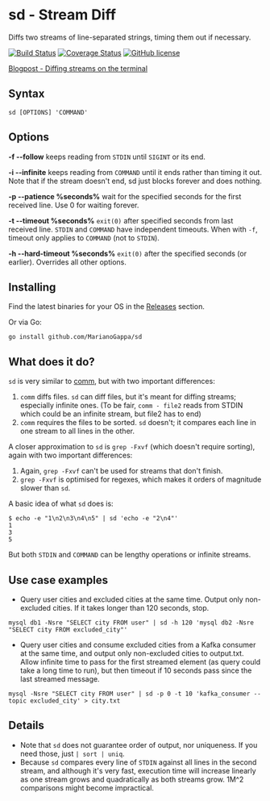 # sd - Stream Diff
Diffs two streams of line-separated strings, timing them out if necessary.

[![Build Status](https://img.shields.io/travis/MarianoGappa/sd.svg)](https://travis-ci.org/MarianoGappa/sd)
[![Coverage Status](https://coveralls.io/repos/github/MarianoGappa/sd/badge.svg?branch=master&nocache=1)](https://coveralls.io/github/MarianoGappa/sd?branch=master)
[![GitHub license](https://img.shields.io/badge/license-MIT-blue.svg)](https://raw.githubusercontent.com/MarianoGappa/sd/master/LICENSE)

[Blogpost - Diffing streams on the terminal](http://marianogappa.github.io/software/2016/07/30/diffing-streams-on-the-terminal/)

## Syntax

```
sd [OPTIONS] 'COMMAND'
```

## Options

**-f --follow** keeps reading from `STDIN` until `SIGINT` or its end.

**-i --infinite** keeps reading from `COMMAND` until it ends rather than timing it out. Note that if the stream doesn't end, sd just blocks forever and does nothing.

**-p --patience %seconds%** wait for the specified seconds for the first received line. Use 0 for waiting forever.

**-t --timeout %seconds%** `exit(0)` after specified seconds from last received line. `STDIN` and `COMMAND` have independent timeouts. When with `-f`, timeout only applies to `COMMAND` (not to `STDIN`).

**-h --hard-timeout %seconds%** `exit(0)` after the specified seconds (or earlier). Overrides all other options.

## Installing

Find the latest binaries for your OS in the [Releases](https://github.com/MarianoGappa/sd/releases/) section.

Or via Go:
```
go install github.com/MarianoGappa/sd
```

## What does it do?

`sd` is very similar to [comm](https://en.wikipedia.org/wiki/Comm), but with two important differences:

1. `comm` diffs files. `sd` can diff files, but it's meant for diffing streams; especially infinite ones. (To be fair, `comm - file2` reads from STDIN which could be an infinite stream, but file2 has to end)
2. `comm` requires the files to be sorted. `sd` doesn't; it compares each line in one stream to all lines in the other.

A closer approximation to `sd` is `grep -Fxvf` (which doesn't require sorting), again with two important differences:

1. Again, `grep -Fxvf` can't be used for streams that don't finish.
2. `grep -Fxvf` is optimised for regexes, which makes it orders of magnitude slower than `sd`.

A basic idea of what `sd` does is:
```
$ echo -e "1\n2\n3\n4\n5" | sd 'echo -e "2\n4"'
1
3
5
```

But both `STDIN` and `COMMAND` can be lengthy operations or infinite streams.

## Use case examples

- Query user cities and excluded cities at the same time. Output only non-excluded cities. If it takes longer than 120 seconds, stop.
```
mysql db1 -Nsre "SELECT city FROM user" | sd -h 120 'mysql db2 -Nsre "SELECT city FROM excluded_city"'
```
- Query user cities and consume excluded cities from a Kafka consumer at the same time, and output only non-excluded cities to output.txt. Allow infinite time to pass for the first streamed element (as query could take a long time to run), but then timeout if 10 seconds pass since the last streamed message.
```
mysql -Nsre "SELECT city FROM user" | sd -p 0 -t 10 'kafka_consumer --topic excluded_city' > city.txt
```

## Details

- Note that `sd` does not guarantee order of output, nor uniqueness. If you need those, just `| sort | uniq`.
- Because `sd` compares every line of `STDIN` against all lines in the second stream, and although it's very fast, execution time will increase linearly as one stream grows and quadratically as both streams grow. 1M^2 comparisons might become impractical.
